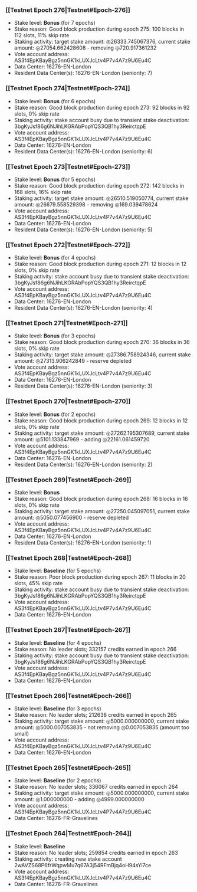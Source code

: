 ### [[Testnet Epoch 276|Testnet#Epoch-276]]
* Stake level: **Bonus** (for 7 epochs)
* Stake reason: Good block production during epoch 275: 100 blocks in 112 slots, 11% skip rate
* Staking activity: target stake amount: ◎26333.745067376, current stake amount: ◎27054.662428608 - removing ◎720.917361232
* Vote account address: AS3f4EpKBayBgz5nnGK1kLUXJcLtv4P7v4A7z9U6Eu4C
* Data Center: 16276-EN-London
* Resident Data Center(s): 16276-EN-London (seniority: 7)
### [[Testnet Epoch 274|Testnet#Epoch-274]]
* Stake level: **Bonus** (for 6 epochs)
* Stake reason: Good block production during epoch 273: 92 blocks in 92 slots, 0% skip rate
* Staking activity: stake account busy due to transient stake deactivation: 3bgKyJsf86g6NJihLKGRAbPopYQS3QB1hy3ReirctqpE
* Vote account address: AS3f4EpKBayBgz5nnGK1kLUXJcLtv4P7v4A7z9U6Eu4C
* Data Center: 16276-EN-London
* Resident Data Center(s): 16276-EN-London (seniority: 6)
### [[Testnet Epoch 273|Testnet#Epoch-273]]
* Stake level: **Bonus** (for 5 epochs)
* Stake reason: Good block production during epoch 272: 142 blocks in 168 slots, 16% skip rate
* Staking activity: target stake amount: ◎26510.519050774, current stake amount: ◎26679.558529398 - removing ◎169.039478624
* Vote account address: AS3f4EpKBayBgz5nnGK1kLUXJcLtv4P7v4A7z9U6Eu4C
* Data Center: 16276-EN-London
* Resident Data Center(s): 16276-EN-London (seniority: 5)
### [[Testnet Epoch 272|Testnet#Epoch-272]]
* Stake level: **Bonus** (for 4 epochs)
* Stake reason: Good block production during epoch 271: 12 blocks in 12 slots, 0% skip rate
* Staking activity: stake account busy due to transient stake deactivation: 3bgKyJsf86g6NJihLKGRAbPopYQS3QB1hy3ReirctqpE
* Vote account address: AS3f4EpKBayBgz5nnGK1kLUXJcLtv4P7v4A7z9U6Eu4C
* Data Center: 16276-EN-London
* Resident Data Center(s): 16276-EN-London (seniority: 4)
### [[Testnet Epoch 271|Testnet#Epoch-271]]
* Stake level: **Bonus** (for 3 epochs)
* Stake reason: Good block production during epoch 270: 36 blocks in 36 slots, 0% skip rate
* Staking activity: target stake amount: ◎27386.758924346, current stake amount: ◎27313.906242849 - reserve depleted
* Vote account address: AS3f4EpKBayBgz5nnGK1kLUXJcLtv4P7v4A7z9U6Eu4C
* Data Center: 16276-EN-London
* Resident Data Center(s): 16276-EN-London (seniority: 3)
### [[Testnet Epoch 270|Testnet#Epoch-270]]
* Stake level: **Bonus** (for 2 epochs)
* Stake reason: Good block production during epoch 269: 12 blocks in 12 slots, 0% skip rate
* Staking activity: target stake amount: ◎27262.195307689, current stake amount: ◎5101.133847969 - adding ◎22161.061459720
* Vote account address: AS3f4EpKBayBgz5nnGK1kLUXJcLtv4P7v4A7z9U6Eu4C
* Data Center: 16276-EN-London
* Resident Data Center(s): 16276-EN-London (seniority: 2)
### [[Testnet Epoch 269|Testnet#Epoch-269]]
* Stake level: **Bonus**
* Stake reason: Good block production during epoch 268: 16 blocks in 16 slots, 0% skip rate
* Staking activity: target stake amount: ◎27250.045097051, current stake amount: ◎5050.077456900 - reserve depleted
* Vote account address: AS3f4EpKBayBgz5nnGK1kLUXJcLtv4P7v4A7z9U6Eu4C
* Data Center: 16276-EN-London
* Resident Data Center(s): 16276-EN-London (seniority: 1)
### [[Testnet Epoch 268|Testnet#Epoch-268]]
* Stake level: **Baseline** (for 5 epochs)
* Stake reason: Poor block production during epoch 267: 11 blocks in 20 slots, 45% skip rate
* Staking activity: stake account busy due to transient stake deactivation: 3bgKyJsf86g6NJihLKGRAbPopYQS3QB1hy3ReirctqpE
* Vote account address: AS3f4EpKBayBgz5nnGK1kLUXJcLtv4P7v4A7z9U6Eu4C
* Data Center: 16276-EN-London
### [[Testnet Epoch 267|Testnet#Epoch-267]]
* Stake level: **Baseline** (for 4 epochs)
* Stake reason: No leader slots; 332157 credits earned in epoch 266
* Staking activity: stake account busy due to transient stake deactivation: 3bgKyJsf86g6NJihLKGRAbPopYQS3QB1hy3ReirctqpE
* Vote account address: AS3f4EpKBayBgz5nnGK1kLUXJcLtv4P7v4A7z9U6Eu4C
* Data Center: 16276-EN-London
### [[Testnet Epoch 266|Testnet#Epoch-266]]
* Stake level: **Baseline** (for 3 epochs)
* Stake reason: No leader slots; 212638 credits earned in epoch 265
* Staking activity: target stake amount: ◎5000.000000000, current stake amount: ◎5000.007053835 - not removing ◎0.007053835 (amount too small)
* Vote account address: AS3f4EpKBayBgz5nnGK1kLUXJcLtv4P7v4A7z9U6Eu4C
* Data Center: 16276-EN-London
### [[Testnet Epoch 265|Testnet#Epoch-265]]
* Stake level: **Baseline** (for 2 epochs)
* Stake reason: No leader slots; 336067 credits earned in epoch 264
* Staking activity: target stake amount: ◎5000.000000000, current stake amount: ◎1.000000000 - adding ◎4999.000000000
* Vote account address: AS3f4EpKBayBgz5nnGK1kLUXJcLtv4P7v4A7z9U6Eu4C
* Data Center: 16276-FR-Gravelines
### [[Testnet Epoch 264|Testnet#Epoch-264]]
* Stake level: **Baseline**
* Stake reason: No leader slots; 259854 credits earned in epoch 263
* Staking activity: creating new stake account 2wAVZS68P6frWqpwMu7q67A3j54RFmBjq4oH94sYi7ce
* Vote account address: AS3f4EpKBayBgz5nnGK1kLUXJcLtv4P7v4A7z9U6Eu4C
* Data Center: 16276-FR-Gravelines